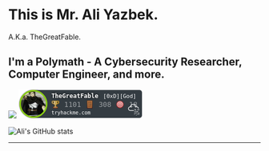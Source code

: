 # This is Mr. Ali Yazbek. 

A.K.a. TheGreatFable.

## I'm a Polymath - A Cybersecurity Researcher, Computer Engineer, and more.


![](https://www.hackthebox.eu/badge/image/1050032)
![](./TheGreatFable.png)


![Ali's GitHub stats](https://github-readme-stats.vercel.app/api?username=ali-yazbek&count_private=true&theme=dracula)



_________________________________
